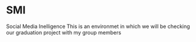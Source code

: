 # SMI
Social Media Inelligence 
This is an environmet in which we will be checking our graduation project with my group members 
